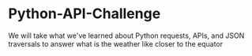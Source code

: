 # Python-API-Challenge
We will take what we've learned about Python requests, APIs, and JSON traversals to answer what is the weather like closer to the equator
